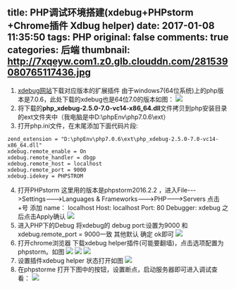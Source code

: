 title: PHP调试环境搭建(xdebug+PHPstorm +Chrome插件 Xdbug helper)
date: 2017-01-08 11:35:50
tags: PHP
original: false
comments: true
categories: 后端
thumbnail: http://7xqeyw.com1.z0.glb.clouddn.com/281539080765117436.jpg
---
1. [xdebug网站](https://xdebug.org/download.php)下载对应版本的扩展插件
由于windows7(64位系统)上的php版本是7.0.6，此处下载的xdebug也是64位7.0的版本如图：
![](http://7xqeyw.com1.z0.glb.clouddn.com/xdebug_dll_down.png)
2. 将下载的**php_xdebug-2.5.0-7.0-vc14-x86_64.dll**文件拷贝到php安装目录的ext文件夹中（我电脑是中D:\phpEnv\php7.0.6\ext）
3. 打开php.ini文件，在末尾添加下面代码片段:

```
zend_extension = "D:\phpEnv\php7.0.6\ext\php_xdebug-2.5.0-7.0-vc14-x86_64.dll"
xdebug.remote_enable = On
xdebug.remote_handler = dbgp
xdebug.remote_host = localhost
xdebug.remote_port = 9000
xdebug.idekey = PHPSTROM
```
<!-- more -->
4. 打开PHPstorm 这里用的版本是phpstorm2016.2.2 ，进入File--->Settings--->Languages & Frameworks--->PHP--->Servers 点击+号 添加 name： localhost
Host:  localhost Port: 80 Debugger: xdebug 之后点击Apply确认
![](./phpstorm_php_server.png)
5. 进入PHP下的Debug 将xdebug的 debug port:设置为9000 和 xdebug.remote_port = 9000一致 其他默认 确定 ok即可
![](./phpstorm_php_server.png)
6. 打开chrome浏览器 下载xdebug helper插件(可能要翻墙)，点击选项配置为phpstorm。如图
![](./chrome_xdebug_helper_install.png)
![](./chrome_xdebug_helper_conf1.png)
![](./chrome_xdebug_helper_conf2.png)
7. 设置插件xdebug helper 状态打开如图
![](./chrome_xdbughelper_able.png)
8. 在phpstorme 打开下图中的按钮，设置断点，启动服务器即可进入调试查看：
![](./php_debug.png)